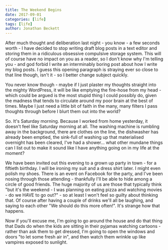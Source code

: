 ```yaml
---
title: The Weekend Begins
date: 2017-09-01
categories: [life]
tags: [life]
author: Jonathan Beckett
---
```


After much thought and deliberation last night - you know - a few seconds worth - I have decided to stop writing draft blog posts in a text editor and storing them in a ridiculous obsessive compulsive storage system. This will of course have no impact on you as a reader, so I don't know why I'm telling you - and god forbid I write an interminably boring post about how I write my blog posts. I guess this opening paragraph is straying ever so close to that line though, isn't it - so I better change subject quickly.

You never know though - maybe if I just plaster my thoughts straight into the mighty WordPress, it will be like emptying the fire-hose from my head - which could be argued is the most stupid thing I could possibly do, given the madness that tends to circulate around my poor brain at the best of times. Maybe I just need a little bit of faith in the many, many filters I pass thoughts through before I blurt them out into the world?

So. It's Saturday morning. Because I worked from home yesterday, it doesn't feel like Saturday morning at all. The washing machine is rumbling away in the background, there are clothes on the line, the dishwasher has already been emptied, the sink-full of washing up that materialised overnight has been cleared, I've had a shower... what other mundane things can I list out to make it sound like I have anything going on in my life at the moment?

We have been invited out this evening to a grown up party in town - for a fiftieth birthday. I will be ironing my suit and a dress shirt later. I might even polish my shoes. There is an event on Facebook for the party, and I've been nosing through those attending - thankfully I'll be able to hide among a circle of good friends. The huge majority of us are those that typically think "but it's the weekend - I was planning on eating pizza and watching movies - do we HAVE to go out?" - so at least I won't feel so guilty about thinking that. Of course after having a couple of drinks we'll all be laughing, and saying to each other "We should do this more often!". It's strange how that happens.

Now if you'll excuse me, I'm going to go around the house and do that thing that Dads do when the kids are sitting in their pyjamas watching cartoons - rather than ask them to get dressed, I'm going to open the windows and doors "to let some fresh air in", and then watch them wrinkle up like vampires exposed to sunlight.
